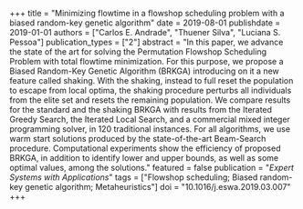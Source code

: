 +++
title = "Minimizing flowtime in a flowshop scheduling problem with a biased random-key genetic algorithm"
date = 2019-08-01
publishdate = 2019-01-01
authors = ["Carlos E. Andrade", "Thuener Silva", "Luciana S. Pessoa"]
publication_types = ["2"]
abstract = "In this paper, we advance the state of the art for solving the Permutation Flowshop Scheduling Problem with total flowtime minimization. For this purpose, we propose a Biased Random-Key Genetic Algorithm (BRKGA) introducing on it a new feature called shaking. With the shaking, instead to full reset the population to escape from local optima, the shaking procedure perturbs all individuals from the elite set and resets the remaining population. We compare results for the standard and the shaking BRKGA with results from the Iterated Greedy Search, the Iterated Local Search, and a commercial mixed integer programming solver, in 120 traditional instances. For all algorithms, we use warm start solutions produced by the state-of-the-art Beam-Search procedure. Computational experiments show the efficiency of proposed BRKGA, in addition to identify lower and upper bounds, as well as some optimal values, among the solutions."
featured = false
publication = "*Expert Systems with Applications*"
tags = ["Flowshop scheduling; Biased random-key genetic algorithm; Metaheuristics"]
doi = "10.1016/j.eswa.2019.03.007"
+++

